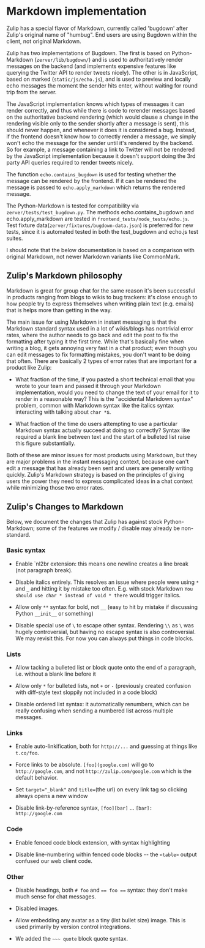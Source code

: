# Markdown implementation

Zulip has a special flavor of Markdown, currently called 'bugdown'
after Zulip's original name of "humbug". End users are using Bugdown
within the client, not original Markdown.

Zulip has two implementations of Bugdown.  The first is based on
Python-Markdown (`zerver/lib/bugdown/`) and is used to authoritatively
render messages on the backend (and implements expensive features like
querying the Twitter API to render tweets nicely).  The other is in
JavaScript, based on marked (`static/js/echo.js`), and is used to
preview and locally echo messages the moment the sender hits enter,
without waiting for round trip from the server.

The JavaScript implementation knows which types of messages it can
render correctly, and thus while there is code to rerender messages
based on the authoritative backend rendering (which would clause a
change in the rendering visible only to the sender shortly after a
message is sent), this should never happen, and whenever it does it is
considered a bug.  Instead, if the frontend doesn't know how to
correctly render a message, we simply won't echo the message for the
sender until it's rendered by the backend.  So for example, a message
containing a link to Twitter will not be rendered by the JavaScript
implementation because it doesn't support doing the 3rd party API
queries required to render tweets nicely.

The function `echo.contains_bugdown` is used for testing whether the
message can be rendered by the frontend. If it can be rendered the
message is passed to `echo.apply_markdown` which returns the rendered
message.

The Python-Markdown is tested for compatibility via
`zerver/tests/test_bugdown.py`. The methods echo.contains_bugdown and
echo.apply_markdown are tested in `frontend_tests/node_tests/echo.js`.
Test fixture  data(`zerver/fixtures/bugdown-data.json`) is preferred
for new tests, since it is automated tested in both the test_bugdown
and echo.js test suites.

I should note that the below documentation is based on a comparison
with original Markdown, not newer Markdown variants like CommonMark.

## Zulip's Markdown philosophy

Markdown is great for group chat for the same reason it's been
successful in products ranging from blogs to wikis to bug trackers:
it's close enough to how people try to express themselves when writing
plain text (e.g. emails) that is helps more than getting in the way.

The main issue for using Markdown in instant messaging is that the
Markdown standard syntax used in a lot of wikis/blogs has nontrivial
error rates, where the author needs to go back and edit the post to
fix the formatting after typing it the first time.  While that's
basically fine when writing a blog, it gets annoying very fast in a
chat product; even though you can edit messages to fix formatting
mistakes, you don't want to be doing that often.  There are basically
2 types of error rates that are important for a product like Zulip:

* What fraction of the time, if you pasted a short technical email
that you wrote to your team and passed it through your Markdown
implementation, would you need to change the text of your email for it
to render in a reasonable way?  This is the "accidental Markdown
syntax" problem, common with Markdown syntax like the italics syntax
interacting with talking about `char *`s.

* What fraction of the time do users attempting to use a particular
Markdown syntax actually succeed at doing so correctly?  Syntax like
required a blank line between text and the start of a bulleted list
raise this figure substantially.

Both of these are minor issues for most products using Markdown, but
they are major problems in the instant messaging context, because one
can't edit a message that has already been sent and users are
generally writing quickly.  Zulip's Markdown strategy is based on the
principles of giving users the power they need to express complicated
ideas in a chat context while minimizing those two error rates.

## Zulip's Changes to Markdown

Below, we document the changes that Zulip has against stock
Python-Markdown; some of the features we modify / disable may already
be non-standard.

### Basic syntax

* Enable `nl2br</tt> extension: this means one newline creates a line
  break (not paragraph break).

* Disable italics entirely.  This resolves an issue where people were
  using `*` and `_` and hitting it by mistake too often.  E.g. with
  stock Markdown `You should use char * instead of void * there` would
  trigger italics.

* Allow only `**` syntax for bold, not `__` (easy to hit by mistake if
  discussing Python `__init__` or something)

* Disable special use of `\` to escape other syntax. Rendering `\\` as
  `\` was hugely controversial, but having no escape syntax is also
  controversial.  We may revisit this.  For now you can always put
  things in code blocks.

### Lists

* Allow tacking a bulleted list or block quote onto the end of a
  paragraph, i.e. without a blank line before it

* Allow only `*` for bulleted lists, not `+` or `-` (previously
  created confusion with diff-style text sloppily not included in a
  code block)

* Disable ordered list syntax: it automatically renumbers, which can
  be really confusing when sending a numbered list across multiple
  messages.

### Links

* Enable auto-linkification, both for `http://...` and guessing at
  things like `t.co/foo`.

* Force links to be absolute. `[foo](google.com)` will go to
  `http://google.com`, and not `http://zulip.com/google.com` which
  is the default behavior.

* Set `target="_blank"` and `title=`(the url) on every link tag so
  clicking always opens a new window

* Disable link-by-reference syntax, `[foo][bar]` ... `[bar]: http://google.com`

### Code

* Enable fenced code block extension, with syntax highlighting

* Disable line-numbering within fenced code blocks -- the `<table>`
  output confused our web client code.

### Other

* Disable headings, both `# foo` and `== foo ==` syntax: they don't
  make much sense for chat messages.

* Disabled images.

* Allow embedding any avatar as a tiny (list bullet size) image.  This
  is used primarily by version control integrations.

* We added the `~~~ quote` block quote syntax.
